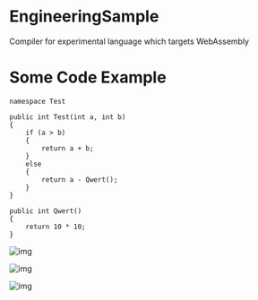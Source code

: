 # EngineeringSample

Compiler for experimental language which targets WebAssembly

# Some Code Example

	namespace Test

	public int Test(int a, int b)
	{
		if (a > b)
		{
			return a + b;
		}
		else
		{
			return a - Qwert();
		}
	}

	public int Qwert()
	{
		return 10 * 10;
	}

![img](https://user-images.githubusercontent.com/77643169/193153895-851480e7-710f-45e6-8328-099e9206fee9.png)

![img](https://user-images.githubusercontent.com/77643169/193153919-1fc2ee1b-80c5-4468-9396-820bdee5fa25.png)

![img](https://user-images.githubusercontent.com/77643169/193153939-c886f70c-0ed8-471b-afc3-ec5870b9558b.png)

